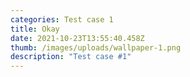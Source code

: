 ```yaml
---
categories: Test case 1
title: Okay
date: 2021-10-23T13:55:40.458Z
thumb: /images/uploads/wallpaper-1.png
description: "Test case #1"
---
```

